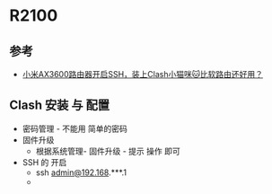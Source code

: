 # R2100
## 参考
  * [小米AX3600路由器开启SSH，装上Clash小猫咪🐱比软路由还好用？](https://www.youtube.com/watch?v=V_3lMAvxLvQ)
## Clash 安装 与 配置
  * 密码管理 - 不能用 简单的密码
  * 固件升级
    + 根据系统管理- 固件升级 - 提示 操作 即可
  * SSH 的 开启
    + ssh admin@192.168.***.1
    + 
